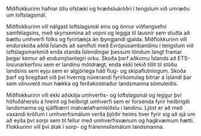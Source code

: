 Miðflokkurinn hafnar öllu ofstæki og hræðsluáróðri í tengslum við umræðu um loftslagsmál. 

Miðflokkurinn vill nálgast loftslagsmál eins og önnur viðfangsefni samfélagsins, með skynsemina að vopni og leggja til lausnir sem stuðla að bættu umhverfi fólks og fyrirtækja án íþyngjandi gjalda. Miðflokkurinn vill endurskoða aðild Íslands að samfloti með Evrópusambandinu í tengslum við loftslagsmarkmið enda standa Íslendingar þessum löndum langt framar þegar kemur að endurnýtanlegri orku. Skoða þarf aðkomu Íslands að ETS-losunarkerfinu sem er landinu mótdrægt, enda ekki tekið tillit til stöðu landsins sem eyju sem er algjörlega háð flug- og skipaflutningum. Skoða þarf og bregðast við því hvernig núverandi fyrirkomulag bitnar á Íslandi þar sem vöruverð mun hækka og ferðakostnaður landsmanna sömuleiðis. 

Miðflokkurinn vill ekki aðskilja umhverfis- og loftslagsmál og leggur því höfuðáherslu á hreint og heilbrigt umhverfi sem er forsenda fyrir heilbrigði landsmanna og sjálfbærri matvælaframleiðslu í landinu. Ljóst er að með vaxandi kröfum í umhverfismálum verða þjóðir heims hver fyrir sig að sjá um að eyða því sorpi sem til fellur með umhverfisvænum og hagkvæmum hætti. Flokkurinn vill því átak í sorp- og frárennslismálum landsmanna. 
